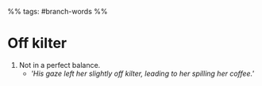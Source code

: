 %% tags: #branch-words %%
# Off kilter

1. Not in a perfect balance.
	- *'His gaze left her slightly off kilter, leading to her spilling her coffee.'*